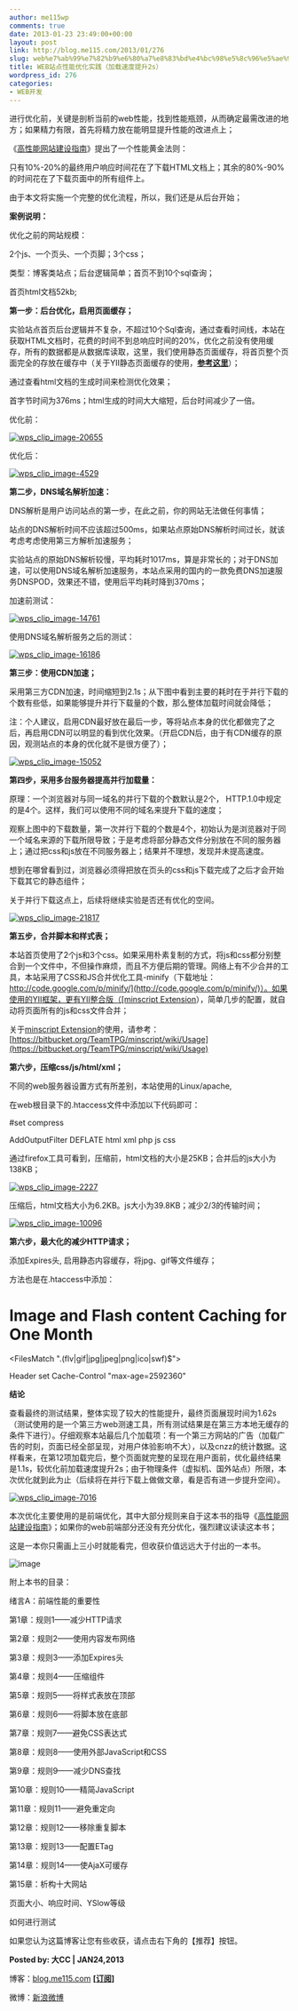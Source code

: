 ```yaml
---
author: me115wp
comments: true
date: 2013-01-23 23:49:00+00:00
layout: post
link: http://blog.me115.com/2013/01/276
slug: web%e7%ab%99%e7%82%b9%e6%80%a7%e8%83%bd%e4%bc%98%e5%8c%96%e5%ae%9e%e8%b7%b5%ef%bc%88%e5%8a%a0%e8%bd%bd%e6%97%b6%e9%97%b4%e6%8f%90%e5%8d%872s%ef%bc%89
title: WEB站点性能优化实践（加载速度提升2s）
wordpress_id: 276
categories:
- WEB开发
---
```


进行优化前，关键是剖析当前的web性能，找到性能瓶颈，从而确定最需改进的地方；如果精力有限，首先将精力放在能明显提升性能的改进点上；  

《[高性能网站建设指南](http://www.me115.com/book/102.html)》提出了一个性能黄金法则：  

只有10%-20%的最终用户响应时间花在了下载HTML文档上；其余的80%-90%的时间花在了下载页面中的所有组件上。  

由于本文将实施一个完整的优化流程，所以，我们还是从后台开始；  

**案例说明：**  

优化之前的网站规模：  

2个js、一个页头、一个页脚；3个css；  

类型：博客类站点；后台逻辑简单；首页不到10个sql查询；  

首页html文档52kb;  

**第一步：后台优化，启用页面缓存；**  

实验站点首页后台逻辑并不复杂，不超过10个Sql查询，通过查看时间线，本站在获取HTML文档时，花费的时间不到总响应时间的20%，优化之前没有使用缓存，所有的数据都是从数据库读取，这里，我们使用静态页面缓存，将首页整个页面完全的存放在缓存中（关于YII静态页面缓存的使用，**[参考这里](http://blog.me115.com/2013/01/246)**）；  

通过查看html文档的生成时间来检测优化效果；  

首字节时间为376ms；html生成的时间大大缩短，后台时间减少了一倍。  

优化前：  

[![wps_clip_image-20655](http://blog.me115.com/wp-content/uploads/2013/01/wps_clip_image206552.png)](http://blog.me115.com/wp-content/uploads/2013/01/wps_clip_image20655.png)  

优化后：  

[![wps_clip_image-4529](http://blog.me115.com/wp-content/uploads/2013/01/wps_clip_image45292.png)](http://blog.me115.com/wp-content/uploads/2013/01/wps_clip_image4529.png)  

**第二步，DNS域名解析加速：**  

DNS解析是用户访问站点的第一步，在此之前，你的网站无法做任何事情；  

站点的DNS解析时间不应该超过500ms，如果站点原始DNS解析时间过长，就该考虑考虑使用第三方解析加速服务；  

实验站点的原始DNS解析较慢，平均耗时1017ms，算是非常长的；对于DNS加速，可以使用DNS域名解析加速服务，本站点采用的国内的一款免费DNS加速服务DNSPOD，效果还不错，使用后平均耗时降到370ms；  

加速前测试：  

[![wps_clip_image-14761](http://blog.me115.com/wp-content/uploads/2013/01/wps_clip_image147611.png)](http://blog.me115.com/wp-content/uploads/2013/01/wps_clip_image14761.png)  

使用DNS域名解析服务之后的测试：  

[![wps_clip_image-16186](http://blog.me115.com/wp-content/uploads/2013/01/wps_clip_image161861.png)](http://blog.me115.com/wp-content/uploads/2013/01/wps_clip_image16186.png)  

**第三步：使用CDN加速；**  

采用第三方CDN加速，时间缩短到2.1s；从下图中看到主要的耗时在于并行下载的个数有些低，如果能够提升并行下载量的个数，那么整体加载时间就会降低；  

注：个人建议，启用CDN最好放在最后一步，等将站点本身的优化都做完了之后，再启用CDN可以明显的看到优化效果。（开启CDN后，由于有CDN缓存的原因，观测站点的本身的优化就不是很方便了）；  

[![wps_clip_image-15052](http://blog.me115.com/wp-content/uploads/2013/01/wps_clip_image150521.png)](http://blog.me115.com/wp-content/uploads/2013/01/wps_clip_image15052.png)  

**第四步，采用多台服务器提高并行加载量：**  

原理：一个浏览器对与同一域名的并行下载的个数默认是2个， HTTP.1.0中规定的是4个。这样，我们可以使用不同的域名来提升下载的速度；  

观察上图中的下载数量，第一次并行下载的个数是4个，初始认为是浏览器对于同一个域名来源的下载所限导致；于是考虑将部分静态文件分别放在不同的服务器上；通过把css和js放在不同服务器上；结果并不理想，发现并未提高速度。  

想到在哪曾看到过，浏览器必须得把放在页头的css和js下载完成了之后才会开始下载其它的静态组件；  

关于并行下载这点上，后续将继续实验是否还有优化的空间。  

[![wps_clip_image-21817](http://blog.me115.com/wp-content/uploads/2013/01/wps_clip_image218171.png)](http://blog.me115.com/wp-content/uploads/2013/01/wps_clip_image21817.png)  

**第五步，合并脚本和样式表；**  

本站首页使用了2个js和3个css。如果采用朴素复制的方式，将js和css都分别整合到一个文件中，不但操作麻烦，而且不方便后期的管理。网络上有不少合并的工具，本站采用了CSS和JS合并优化工具-minify（下载地址：[http://code.google.com/p/minify/](http://code.google.com/p/minify/)）。如果使用的YII框架，更有YII整合版（[minscript Extension](https://bitbucket.org/TeamTPG/minscript/wiki/Home)），简单几步的配置，就自动将页面所有的js和css文件合并；  

关于[minscript Extension](https://bitbucket.org/TeamTPG/minscript/wiki/Home)的使用，请参考：[https://bitbucket.org/TeamTPG/minscript/wiki/Usage](https://bitbucket.org/TeamTPG/minscript/wiki/Usage)  

**第六步，压缩css/js/html/xml；**  

不同的web服务器设置方式有所差别，本站使用的Linux/apache,  

在web根目录下的.htaccess文件中添加以下代码即可：  

#set compress  

<ifmodule mod_deflate.c>  

AddOutputFilter DEFLATE html xml php js css  

</ifmodule>  

通过firefox工具可看到，压缩前，html文档的大小是25KB；合并后的js大小为138KB；  

[![wps_clip_image-2227](http://blog.me115.com/wp-content/uploads/2013/01/wps_clip_image22271.png)](http://blog.me115.com/wp-content/uploads/2013/01/wps_clip_image2227.png)  

压缩后，html文档大小为6.2KB。js大小为39.8KB；减少2/3的传输时间；  

[![wps_clip_image-10096](http://blog.me115.com/wp-content/uploads/2013/01/wps_clip_image100961.png)](http://blog.me115.com/wp-content/uploads/2013/01/wps_clip_image10096.png)  

**第六步，最大化的减少HTTP请求；**  

添加Expires头, 启用静态内容缓存，将jpg、gif等文件缓存；  

方法也是在.htaccess中添加：  

# Image and Flash content Caching for One Month  

<FilesMatch ".(flv|gif|jpg|jpeg|png|ico|swf)$">  

Header set Cache-Control "max-age=2592360"  

</FilesMatch>  

**结论**  

查看最终的测试结果，整体实现了较大的性能提升，最终页面展现时间为1.62s（测试使用的是一个第三方web测速工具，所有测试结果是在第三方本地无缓存的条件下进行）。仔细观察本站最后几个加载项：有一个第三方网站的广告（加载广告的时刻，页面已经全部呈现，对用户体验影响不大），以及cnzz的统计数据。这样看来，在第12项加载完后，整个页面就完整的呈现在用户面前，优化最终结果是1.1s，较优化前加载速度提升2s；由于物理条件（虚拟机、国外站点）所限，本次优化就到此为止（后续将在并行下载上做做文章，看是否有进一步提升空间）。  

[![wps_clip_image-7016](http://blog.me115.com/wp-content/uploads/2013/01/wps_clip_image70161.png)](http://blog.me115.com/wp-content/uploads/2013/01/wps_clip_image7016.png)  

本次优化主要使用的是前端优化，其中大部分规则来自于这本书的指导《[高性能网站建设指南](http://www.me115.com/book/102.html)》；如果你的web前端部分还没有充分优化，强烈建议读读这本书；  

这是一本你只需画上三小时就能看完，但收获价值远远大于付出的一本书。  

![image](http://blog.me115.com/wp-content/uploads/2013/01/image2.png)  

附上本书的目录：  

绪言A：前端性能的重要性  

第1章：规则1——减少HTTP请求  

第2章：规则2——使用内容发布网络  

第3章：规则3——添加Expires头  

第4章：规则4——压缩组件  

第5章：规则5——将样式表放在顶部  

第6章：规则6——将脚本放在底部  

第7章：规则7——避免CSS表达式  

第8章：规则8——使用外部JavaScript和CSS  

第9章：规则9——减少DNS查找  

第10章：规则10——精简JavaScript  

第11章：规则11——避免重定向  

第12章：规则12——移除重复脚本  

第13章：规则13——配置ETag  

第14章：规则14——使AjaX可缓存  

第15章：析构十大网站  

页面大小、响应时间、YSlow等级  

如何进行测试  

如果您认为这篇博客让您有些收获，请点击右下角的【推荐】按钮。

**Posted by: 大CC | JAN24,2013**

博客：[blog.me115.com](http://blog.me115.com/) **[**[**订阅**](http://feed.feedsky.com/me115)**]**

微博：[新浪微博](http://weibo.com/bigcc115)
